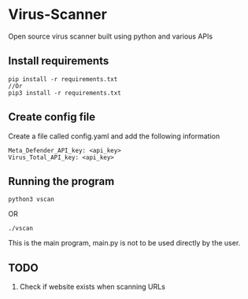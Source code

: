# Virus-Scanner
Open source virus scanner built using python and various APIs

## Install requirements 
```
pip install -r requirements.txt
//Or 
pip3 install -r requirements.txt
```

## Create config file 
Create a file called config.yaml and add the following information 
```
Meta_Defender_API_key: <api_key>
Virus_Total_API_key: <api_key>
```


## Running the program
```
python3 vscan
```

OR

```
./vscan
```

This is the main program, main.py is not to be used directly by the user.

## TODO 
1. Check if website exists when scanning URLs
